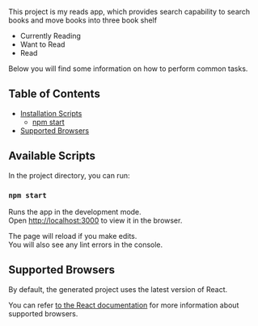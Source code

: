 This project is my reads app, which provides search capability to search books and move books into three book shelf
  - Currently Reading
  - Want to Read
  - Read

Below you will find some information on how to perform common tasks.<br>
## Table of Contents
- [Installation Scripts](#available-scripts)
  - [npm start](#npm-start)
- [Supported Browsers](#supported-browsers)

## Available Scripts

In the project directory, you can run:

### `npm start`

Runs the app in the development mode.<br>
Open [http://localhost:3000](http://localhost:3000) to view it in the browser.

The page will reload if you make edits.<br>
You will also see any lint errors in the console.

## Supported Browsers

By default, the generated project uses the latest version of React.

You can refer [to the React documentation](https://reactjs.org/docs/react-dom.html#browser-support) for more information about supported browsers.
